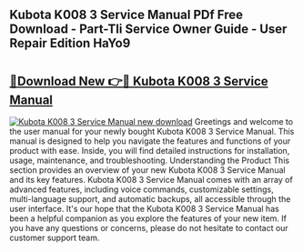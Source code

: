## Kubota K008 3 Service Manual PDf Free Download - Part-TIi Service Owner Guide - User Repair Edition HaYo9

# <h2><a href="http://bc87308.oget.top/?id=Kubota+K008+3+Service+Manual">🔗Download New 👉🔴 Kubota K008 3 Service Manual</a></h2>

[![Kubota K008 3 Service Manual new download](https://i.imgur.com/5g1atiW.png)](http://bc87308.oget.top/?id=Kubota+K008+3+Service+Manual)
Greetings and welcome to the user manual for your newly bought Kubota K008 3 Service Manual. This manual is designed to help you navigate the features and functions of your product with ease. Inside, you will find detailed instructions for installation, usage, maintenance, and troubleshooting. Understanding the Product This section provides an overview of your new Kubota K008 3 Service Manual and its key features. Kubota K008 3 Service Manual comes with an array of advanced features, including voice commands, customizable settings, multi-language support, and automatic backups, all accessible through the user interface. It's our hope that the Kubota K008 3 Service Manual has been a helpful companion as you explore the features of your new item. If you have any questions or concerns, please do not hesitate to contact our customer support team.
